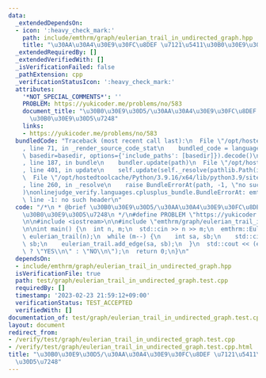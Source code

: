 ```yaml
---
data:
  _extendedDependsOn:
  - icon: ':heavy_check_mark:'
    path: include/emthrm/graph/eulerian_trail_in_undirected_graph.hpp
    title: "\u30AA\u30A4\u30E9\u30FC\u8DEF \u7121\u5411\u30B0\u30E9\u30D5\u7248"
  _extendedRequiredBy: []
  _extendedVerifiedWith: []
  _isVerificationFailed: false
  _pathExtension: cpp
  _verificationStatusIcon: ':heavy_check_mark:'
  attributes:
    '*NOT_SPECIAL_COMMENTS*': ''
    PROBLEM: https://yukicoder.me/problems/no/583
    document_title: "\u30B0\u30E9\u30D5/\u30AA\u30A4\u30E9\u30FC\u8DEF \u7121\u5411\
      \u30B0\u30E9\u30D5\u7248"
    links:
    - https://yukicoder.me/problems/no/583
  bundledCode: "Traceback (most recent call last):\n  File \"/opt/hostedtoolcache/Python/3.9.16/x64/lib/python3.9/site-packages/onlinejudge_verify/documentation/build.py\"\
    , line 71, in _render_source_code_stat\n    bundled_code = language.bundle(stat.path,\
    \ basedir=basedir, options={'include_paths': [basedir]}).decode()\n  File \"/opt/hostedtoolcache/Python/3.9.16/x64/lib/python3.9/site-packages/onlinejudge_verify/languages/cplusplus.py\"\
    , line 187, in bundle\n    bundler.update(path)\n  File \"/opt/hostedtoolcache/Python/3.9.16/x64/lib/python3.9/site-packages/onlinejudge_verify/languages/cplusplus_bundle.py\"\
    , line 401, in update\n    self.update(self._resolve(pathlib.Path(included), included_from=path))\n\
    \  File \"/opt/hostedtoolcache/Python/3.9.16/x64/lib/python3.9/site-packages/onlinejudge_verify/languages/cplusplus_bundle.py\"\
    , line 260, in _resolve\n    raise BundleErrorAt(path, -1, \"no such header\"\
    )\nonlinejudge_verify.languages.cplusplus_bundle.BundleErrorAt: emthrm/graph/eulerian_trail_in_undirected_graph.hpp:\
    \ line -1: no such header\n"
  code: "/*\n * @brief \u30B0\u30E9\u30D5/\u30AA\u30A4\u30E9\u30FC\u8DEF \u7121\u5411\
    \u30B0\u30E9\u30D5\u7248\n */\n#define PROBLEM \"https://yukicoder.me/problems/no/583\"\
    \n\n#include <iostream>\n\n#include \"emthrm/graph/eulerian_trail_in_undirected_graph.hpp\"\
    \n\nint main() {\n  int n, m;\n  std::cin >> n >> m;\n  emthrm::EulerianTrailInUndirectedGraph\
    \ eulerian_trail(n);\n  while (m--) {\n    int sa, sb;\n    std::cin >> sa >>\
    \ sb;\n    eulerian_trail.add_edge(sa, sb);\n  }\n  std::cout << (eulerian_trail.build()\
    \ ? \"YES\\n\" : \"NO\\n\");\n  return 0;\n}\n"
  dependsOn:
  - include/emthrm/graph/eulerian_trail_in_undirected_graph.hpp
  isVerificationFile: true
  path: test/graph/eulerian_trail_in_undirected_graph.test.cpp
  requiredBy: []
  timestamp: '2023-02-23 21:59:12+09:00'
  verificationStatus: TEST_ACCEPTED
  verifiedWith: []
documentation_of: test/graph/eulerian_trail_in_undirected_graph.test.cpp
layout: document
redirect_from:
- /verify/test/graph/eulerian_trail_in_undirected_graph.test.cpp
- /verify/test/graph/eulerian_trail_in_undirected_graph.test.cpp.html
title: "\u30B0\u30E9\u30D5/\u30AA\u30A4\u30E9\u30FC\u8DEF \u7121\u5411\u30B0\u30E9\
  \u30D5\u7248"
---
```

